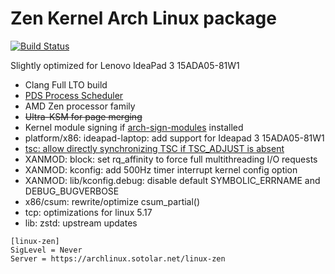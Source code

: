 # Zen Kernel Arch Linux package
[![Build Status](https://drone02.sotolar.net/api/badges/misotolar/linux-zen/status.svg)](https://drone02.sotolar.net/misotolar/linux-zen)

Slightly optimized for Lenovo IdeaPad 3 15ADA05-81W1

- Clang Full LTO build
- [PDS Process Scheduler](https://gitlab.com/alfredchen/projectc)
- AMD Zen processor family
- ~~Ultra-KSM for page merging~~
- Kernel module signing if [arch-sign-modules](https://aur.archlinux.org/packages/arch-sign-modules) installed
- platform/x86: ideapad-laptop: add support for Ideapad 3 15ADA05-81W1
- [tsc: allow directly synchronizing TSC if TSC_ADJUST is absent](https://bugzilla.kernel.org/show_bug.cgi?id=202525)
- XANMOD: block: set rq_affinity to force full multithreading I/O requests
- XANMOD: kconfig: add 500Hz timer interrupt kernel config option
- XANMOD: lib/kconfig.debug: disable default SYMBOLIC_ERRNAME and DEBUG_BUGVERBOSE
- x86/csum: rewrite/optimize csum_partial()
- tcp: optimizations for linux 5.17
- lib: zstd: upstream updates

```
[linux-zen]
SigLevel = Never
Server = https://archlinux.sotolar.net/linux-zen
```
